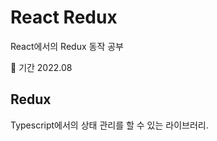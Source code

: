 # React Redux

React에서의 Redux 동작 공부
<br />

📆 기간
2022.08

## Redux

Typescript에서의 상태 관리를 할 수 있는 라이브러리.
